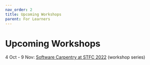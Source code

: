 ```yaml
---
nav_order: 2
title: Upcoming Workshops
parent: For Learners
---
```


# Upcoming Workshops

4 Oct - 9 Nov: [Software Carpentry at STFC 2022](https://stfc.github.io/2022-10-04-ral-carpentries/) (workshop series)